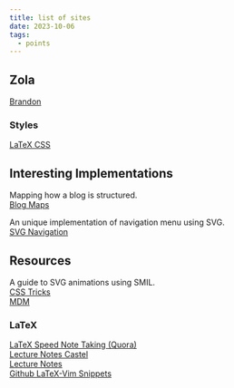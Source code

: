 ```yaml
---
title: list of sites
date: 2023-10-06
tags:
  - points
---
```

## Zola 

[Brandon](https://codeberg.org/brandont/brandont.dev)

### Styles 

[LaTeX CSS](https://github.com/vincentdoerig/latex-css)

## Interesting Implementations 

Mapping how a blog is structured.  
[Blog Maps](https://tomcritchlow.com/2023/04/03/blog-maps/)  

An unique implementation of navigation menu using SVG.  
[SVG Navigation](https://spenc.es/)     

## Resources

A guide to SVG animations using SMIL.  
[CSS Tricks](https://css-tricks.com/guide-svg-animations-smil/#why-use-svg-animations)   
[MDM](https://developer.mozilla.org/en-US/docs/Web/SVG/SVG_animation_with_SMIL)   

### LaTeX

[LaTeX Speed Note Taking (Quora)](https://www.quora.com/Does-anybody-use-LaTeX-to-take-notes-especially-during-class-If-not-what-do-you-use-especially-when-you-need-to-write-down-equations/answer/Gilles-Castel-1)  
[Lecture Notes Castel](https://castel.dev/post/lecture-notes-1/)   
[Lecture Notes](https://castel.dev/post/lecture-notes-1/)  
[Github LaTeX-Vim Snippets](https://github.com/gillescastel/latex-snippets)  